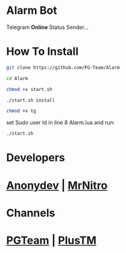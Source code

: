 # Alarm Bot
Telegram **Online** Status Sender...

# How To Install 

```sh
git clone https://github.com/PG-Team/Alarm

cd Alarm

chmod +x start.sh

./start.sh install

chmod +x tg

```
set Sudo user Id in line 8 Alarm.lua and run:
```sh
./start.sh
```
# Developers

# [Anonydev](https://t.me/Anonydev) | [MrNitro](https://t.me/NitroPlus)

# Channels

# [PGTeam](https://t.me/PG_TM) | [PlusTM](https://t.me/PlusTM)
